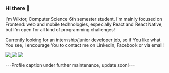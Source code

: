 ### Hi there 👋<br/>

I'm Wiktor, Computer Science 6th semester student. I'm mainly focused on Frontend: web and mobile technologies, especially React and React Native, but I'm open for all kind of programming challenges! <br/>

Currently looking for an internship/junior developer job, so if You like what You see, I encourage You to contact me on Linkedin, Facebook or via email!<br/>
<div>

  <a href="https://www.linkedin.com/in/wiktor-gut-3bb041241/">
    <img src="https://img.shields.io/badge/LinkedIn-0077B5?style=for-the-badge&logo=linkedin&logoColor=white" />
  </a>
  <img src="https://img.shields.io/badge/Facebook-1877F2?style=for-the-badge&logo=facebook&logoColor=white" />
  <img src="https://img.shields.io/badge/Gmail-D14836?style=for-the-badge&logo=gmail&logoColor=white" />
</div>


---Profile caption under further maintenance, update soon!---
<!--
**Guccio163/Guccio163** is a ✨ _special_ ✨ repository because its `README.md` (this file) appears on your GitHub profile.

Here are some ideas to get you started:

- 🔭 I’m currently working on ...
- 🌱 I’m currently learning ...
- 👯 I’m looking to collaborate on ...
- 🤔 I’m looking for help with ...
- 💬 Ask me about ...
- 📫 How to reach me: ...
- 😄 Pronouns: ...
- ⚡ Fun fact: ...
-->
